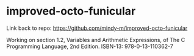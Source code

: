 # improved-octo-funicular

Link back to repo: https://github.com/mindy-m/improved-octo-funicular

Working on section 1.2, Variables and Arithmetic Expressions, of The C Programming Language, 2nd Edition.
ISBN-13: 978-0-13-110362-7
